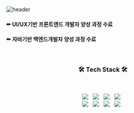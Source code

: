 

<!--
**eing98/eing98** is a ✨ _special_ ✨ repository because its `README.md` (this file) appears on your GitHub profile.

Here are some ideas to get you started:

- 🔭 I’m currently working on ...
- 🌱 I’m currently learning ...
- 👯 I’m looking to collaborate on ...
- 🤔 I’m looking for help with ...
- 💬 Ask me about ...
- 📫 How to reach me: ...
- 😄 Pronouns: ...
- ⚡ Fun fact: ...
-->
![header](https://capsule-render.vercel.app/api?type=wave&color=auto&height=300&section=header&text=Soyeung%20Yun&fontSize=90)


#### ✏ UI/UX기반 프론트엔드 개발자 양성 과정 수료
#### ✏ 자바기반 백엔드개발자 양성 과정 수료
</br>
<h3 align="center"><b>🛠 Tech Stack 🛠</b></h3>
</br>
<p align="center">
<img src="https://img.shields.io/badge/Java-5902EC?style=flat&logo=Java&logoColor=#007396"/></a> &nbsp
<img src="https://img.shields.io/badge/Spring-FBF46D?style=flat&logo=Spring&logoColor=#000000"/></a> &nbsp
<img src="https://img.shields.io/badge/MySQL-142F43?style=flat&logo=MySQL&logoColor=#4479A1"/></a> &nbsp
<img src="https://img.shields.io/badge/Oracle-495371?style=flat&logo=Oracle&logoColor=#F80000"/></a> &nbsp
</br>
<img src="https://img.shields.io/badge/HTML5-C36839?style=flat&logo=HTML5&logoColor=#E34F26"/></a> &nbsp
<img src="https://img.shields.io/badge/CSS3-325288?style=flat&logo=CSS3&logoColor=#1572B6"/></a> &nbsp
<img src="https://img.shields.io/badge/JavaScript-086E7D?style=flat&logo=JavaScript&logoColor=#F7DF1E"/></a> &nbsp
<img src="https://img.shields.io/badge/jQuery-9B0000?style=flat&logo=jQuery&logoColor=#0769AD"/></a> &nbsp</p>


